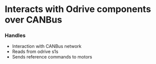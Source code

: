 # Interacts with Odrive components over CANBus

### Handles
- Interaction with CANBus network
- Reads from odrive s1s
- Sends reference commands to motors